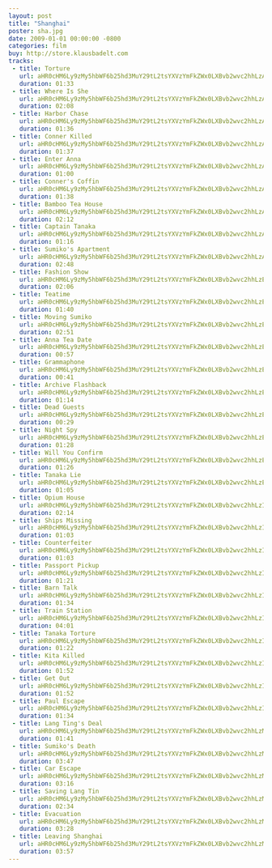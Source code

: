 ```yaml
---
layout: post
title: "Shanghai"
poster: sha.jpg
date: 2009-01-01 00:00:00 -0800
categories: film
buy: http://store.klausbadelt.com
tracks:
 - title: Torture
   url: aHR0cHM6Ly9zMy5hbWF6b25hd3MuY29tL2tsYXVzYmFkZWx0LXBvb2wvc2hhLzAxIFRvcnR1cmUubXAz
   duration: 01:33
 - title: Where Is She
   url: aHR0cHM6Ly9zMy5hbWF6b25hd3MuY29tL2tsYXVzYmFkZWx0LXBvb2wvc2hhLzAyIFdoZXJlIElzIFNoZS5tcDM=
   duration: 02:08
 - title: Harbor Chase
   url: aHR0cHM6Ly9zMy5hbWF6b25hd3MuY29tL2tsYXVzYmFkZWx0LXBvb2wvc2hhLzAzIEhhcmJvciBDaGFzZS5tcDM=
   duration: 01:36
 - title: Conner Killed
   url: aHR0cHM6Ly9zMy5hbWF6b25hd3MuY29tL2tsYXVzYmFkZWx0LXBvb2wvc2hhLzA0IENvbm5lciBLaWxsZWQubXAz
   duration: 01:37
 - title: Enter Anna
   url: aHR0cHM6Ly9zMy5hbWF6b25hd3MuY29tL2tsYXVzYmFkZWx0LXBvb2wvc2hhLzA1IEVudGVyIEFubmEubXAz
   duration: 01:00
 - title: Conner's Coffin
   url: aHR0cHM6Ly9zMy5hbWF6b25hd3MuY29tL2tsYXVzYmFkZWx0LXBvb2wvc2hhLzA2IENvbm5lcidzIENvZmZpbi5tcDM=
   duration: 01:38
 - title: Bamboo Tea House
   url: aHR0cHM6Ly9zMy5hbWF6b25hd3MuY29tL2tsYXVzYmFkZWx0LXBvb2wvc2hhLzA3IEJhbWJvbyBUZWEgSG91c2UubXAz
   duration: 02:12
 - title: Captain Tanaka
   url: aHR0cHM6Ly9zMy5hbWF6b25hd3MuY29tL2tsYXVzYmFkZWx0LXBvb2wvc2hhLzA4IENhcHRhaW4gVGFuYWthLm1wMw==
   duration: 01:16
 - title: Sumiko's Apartment
   url: aHR0cHM6Ly9zMy5hbWF6b25hd3MuY29tL2tsYXVzYmFkZWx0LXBvb2wvc2hhLzA5IFN1bWlrbydzIEFwYXJ0bWVudC5tcDM=
   duration: 02:48
 - title: Fashion Show
   url: aHR0cHM6Ly9zMy5hbWF6b25hd3MuY29tL2tsYXVzYmFkZWx0LXBvb2wvc2hhLzEwIEZhc2hpb24gU2hvdy5tcDM=
   duration: 02:06
 - title: Teatime
   url: aHR0cHM6Ly9zMy5hbWF6b25hd3MuY29tL2tsYXVzYmFkZWx0LXBvb2wvc2hhLzExIFRlYXRpbWUubXAz
   duration: 01:40
 - title: Moving Sumiko
   url: aHR0cHM6Ly9zMy5hbWF6b25hd3MuY29tL2tsYXVzYmFkZWx0LXBvb2wvc2hhLzEyIE1vdmluZyBTdW1pa28ubXAz
   duration: 02:51
 - title: Anna Tea Date
   url: aHR0cHM6Ly9zMy5hbWF6b25hd3MuY29tL2tsYXVzYmFkZWx0LXBvb2wvc2hhLzEzIEFubmEgVGVhIERhdGUubXAz
   duration: 00:57
 - title: Grammaphone
   url: aHR0cHM6Ly9zMy5hbWF6b25hd3MuY29tL2tsYXVzYmFkZWx0LXBvb2wvc2hhLzE0IEdyYW1tYXBob25lLm1wMw==
   duration: 00:41
 - title: Archive Flashback
   url: aHR0cHM6Ly9zMy5hbWF6b25hd3MuY29tL2tsYXVzYmFkZWx0LXBvb2wvc2hhLzE1IEFyY2hpdmUgRmxhc2hiYWNrLm1wMw==
   duration: 01:14
 - title: Dead Guests
   url: aHR0cHM6Ly9zMy5hbWF6b25hd3MuY29tL2tsYXVzYmFkZWx0LXBvb2wvc2hhLzE2IERlYWQgR3Vlc3RzLm1wMw==
   duration: 00:29
 - title: Night Spy
   url: aHR0cHM6Ly9zMy5hbWF6b25hd3MuY29tL2tsYXVzYmFkZWx0LXBvb2wvc2hhLzE3IE5pZ2h0IFNweS5tcDM=
   duration: 01:28
 - title: Will You Confirm
   url: aHR0cHM6Ly9zMy5hbWF6b25hd3MuY29tL2tsYXVzYmFkZWx0LXBvb2wvc2hhLzE4IFdpbGwgWW91IENvbmZpcm0ubXAz
   duration: 01:26
 - title: Tanaka Lie
   url: aHR0cHM6Ly9zMy5hbWF6b25hd3MuY29tL2tsYXVzYmFkZWx0LXBvb2wvc2hhLzE5IFRhbmFrYSBMaWUubXAz
   duration: 01:05
 - title: Opium House
   url: aHR0cHM6Ly9zMy5hbWF6b25hd3MuY29tL2tsYXVzYmFkZWx0LXBvb2wvc2hhLzIwIE9waXVtIEhvdXNlLm1wMw==
   duration: 02:14
 - title: Ships Missing 
   url: aHR0cHM6Ly9zMy5hbWF6b25hd3MuY29tL2tsYXVzYmFkZWx0LXBvb2wvc2hhLzIxIFNoaXBzIE1pc3NpbmcubXAz
   duration: 01:03
 - title: Counterfeiter
   url: aHR0cHM6Ly9zMy5hbWF6b25hd3MuY29tL2tsYXVzYmFkZWx0LXBvb2wvc2hhLzIyIENvdW50ZXJmZWl0ZXIubXAz
   duration: 01:03
 - title: Passport Pickup
   url: aHR0cHM6Ly9zMy5hbWF6b25hd3MuY29tL2tsYXVzYmFkZWx0LXBvb2wvc2hhLzIzIFBhc3Nwb3J0IFBpY2t1cC5tcDM=
   duration: 01:21
 - title: Barn Talk
   url: aHR0cHM6Ly9zMy5hbWF6b25hd3MuY29tL2tsYXVzYmFkZWx0LXBvb2wvc2hhLzI0IEJhcm4gVGFsay5tcDM=
   duration: 01:34
 - title: Train Station
   url: aHR0cHM6Ly9zMy5hbWF6b25hd3MuY29tL2tsYXVzYmFkZWx0LXBvb2wvc2hhLzI1IFRyYWluIFN0YXRpb24ubXAz
   duration: 04:01
 - title: Tanaka Torture
   url: aHR0cHM6Ly9zMy5hbWF6b25hd3MuY29tL2tsYXVzYmFkZWx0LXBvb2wvc2hhLzI2IFRhbmFrYSBUb3J0dXJlLm1wMw==
   duration: 01:22
 - title: Kita Killed
   url: aHR0cHM6Ly9zMy5hbWF6b25hd3MuY29tL2tsYXVzYmFkZWx0LXBvb2wvc2hhLzI3IEtpdGEgS2lsbGVkLm1wMw==
   duration: 01:52
 - title: Get Out
   url: aHR0cHM6Ly9zMy5hbWF6b25hd3MuY29tL2tsYXVzYmFkZWx0LXBvb2wvc2hhLzI4IEdldCBPdXQubXAz
   duration: 01:52
 - title: Paul Escape
   url: aHR0cHM6Ly9zMy5hbWF6b25hd3MuY29tL2tsYXVzYmFkZWx0LXBvb2wvc2hhLzI5IFBhdWwgRXNjYXBlLm1wMw==
   duration: 01:34
 - title: Lang Ting's Deal
   url: aHR0cHM6Ly9zMy5hbWF6b25hd3MuY29tL2tsYXVzYmFkZWx0LXBvb2wvc2hhLzMwIExhbmcgVGluZydzIERlYWwubXAz
   duration: 01:41
 - title: Sumiko's Death
   url: aHR0cHM6Ly9zMy5hbWF6b25hd3MuY29tL2tsYXVzYmFkZWx0LXBvb2wvc2hhLzMxIFN1bWlrbydzIERlYXRoLm1wMw==
   duration: 03:47
 - title: Car Escape
   url: aHR0cHM6Ly9zMy5hbWF6b25hd3MuY29tL2tsYXVzYmFkZWx0LXBvb2wvc2hhLzMyIENhciBFc2NhcGUubXAz
   duration: 03:16
 - title: Saving Lang Tin
   url: aHR0cHM6Ly9zMy5hbWF6b25hd3MuY29tL2tsYXVzYmFkZWx0LXBvb2wvc2hhLzMzIFNhdmluZyBMYW5nIFRpbi5tcDM=
   duration: 02:34
 - title: Evacuation
   url: aHR0cHM6Ly9zMy5hbWF6b25hd3MuY29tL2tsYXVzYmFkZWx0LXBvb2wvc2hhLzM0IEV2YWN1YXRpb24ubXAz
   duration: 03:28
 - title: Leaving Shanghai
   url: aHR0cHM6Ly9zMy5hbWF6b25hd3MuY29tL2tsYXVzYmFkZWx0LXBvb2wvc2hhLzM1IExlYXZpbmcgU2hhbmdoYWkubXAz
   duration: 03:57
---
```

